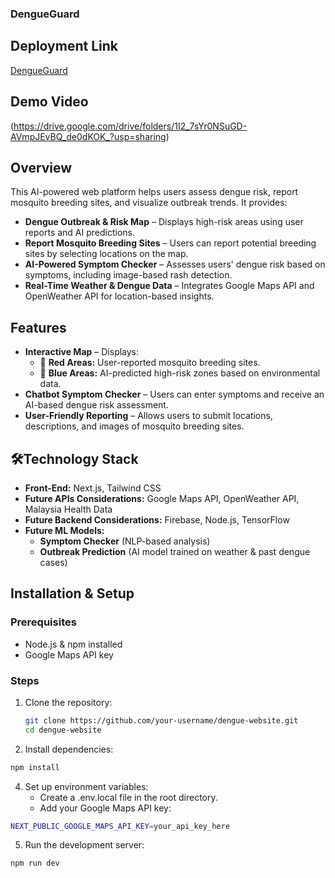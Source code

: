 ### DengueGuard
## Deployment Link
[DengueGuard](https://dengueguard.vercel.app/)

## Demo Video
(https://drive.google.com/drive/folders/1I2_7sYr0NSuGD-AVmpJEvBQ_de0dKOK_?usp=sharing)

## Overview
This AI-powered web platform helps users assess dengue risk, report mosquito breeding sites, and visualize outbreak trends. It provides:
- **Dengue Outbreak & Risk Map** – Displays high-risk areas using user reports and AI predictions.
- **Report Mosquito Breeding Sites** – Users can report potential breeding sites by selecting locations on the map.
- **AI-Powered Symptom Checker** – Assesses users' dengue risk based on symptoms, including image-based rash detection.
- **Real-Time Weather & Dengue Data** – Integrates Google Maps API and OpenWeather API for location-based insights.

## Features
- **Interactive Map** – Displays:
  - 🔴 **Red Areas:** User-reported mosquito breeding sites.
  - 🔵 **Blue Areas:** AI-predicted high-risk zones based on environmental data.
- **Chatbot Symptom Checker** – Users can enter symptoms and receive an AI-based dengue risk assessment.  
- **User-Friendly Reporting** – Allows users to submit locations, descriptions, and images of mosquito breeding sites.

## 🛠Technology Stack
- **Front-End:** Next.js, Tailwind CSS
- **Future APIs Considerations:** Google Maps API, OpenWeather API, Malaysia Health Data
- **Future Backend Considerations:** Firebase, Node.js, TensorFlow
- **Future ML Models:**
  - **Symptom Checker** (NLP-based analysis)
  - **Outbreak Prediction** (AI model trained on weather & past dengue cases)

## Installation & Setup
### Prerequisites
- Node.js & npm installed
- Google Maps API key

### Steps
1. Clone the repository:
   ```sh
   git clone https://github.com/your-username/dengue-website.git
   cd dengue-website
   ```
   
2. Install dependencies:
  ```sh
  npm install
  ```

4. Set up environment variables:
    - Create a .env.local file in the root directory.
    - Add your Google Maps API key:
  
  ```sh
  NEXT_PUBLIC_GOOGLE_MAPS_API_KEY=your_api_key_here
  ```

5. Run the development server:
  ```sh
  npm run dev
  ```
